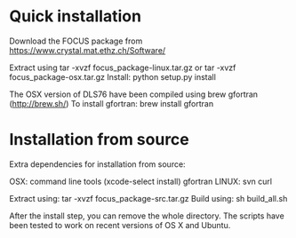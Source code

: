 Quick installation
==================

Download the FOCUS package from https://www.crystal.mat.ethz.ch/Software/


Extract using
    tar -xvzf focus_package-linux.tar.gz
        or
    tar -xvzf focus_package-osx.tar.gz
Install:
    python setup.py install


The OSX version of DLS76 have been compiled using brew gfortran (http://brew.sh/)
To install gfortran:
    brew install gfortran
    

Installation from source
========================

Extra dependencies for installation from source:

OSX:   command line tools (xcode-select install)
       gfortran
LINUX: svn
       curl

Extract using:
    tar -xvzf focus_package-src.tar.gz
Build using:
    sh build_all.sh

After the install step, you can remove the whole directory. The scripts have been tested to work on recent versions of OS X and Ubuntu.

